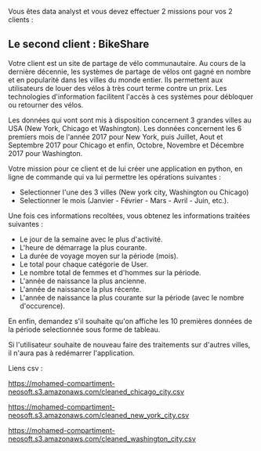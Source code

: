Vous êtes data analyst et vous devez effectuer 2 missions pour vos 2 clients : 

## Le second client : BikeShare

Votre client est un site de partage de vélo communautaire. Au cours de la dernière décennie, les systèmes de partage de vélos ont gagné en nombre et en popularité dans les villes du monde entier. Ils permettent aux utilisateurs de louer des vélos à très court terme contre un prix. Les technologies d'information facilitent l'accès à ces systèmes pour débloquer ou retourner des vélos.

Les données qui vont sont mis à disposition concernent 3 grandes villes au USA (New York, Chicago et Washington). Les données concernent les 6 premiers mois de l'année 2017 pour New York, puis Juillet, Aout et Septembre 2017 pour Chicago et enfin, Octobre, Novembre et Décembre 2017 pour Washington.

Votre mission pour ce client et de lui créer une application en python, en ligne de commande qui va lui permettre les opérations suivantes : 

- Selectionner l'une des 3 villes (New york city, Washington ou Chicago)
- Selectionner le mois (Janvier - Février - Mars - Avril - Juin, etc.).

Une fois ces informations recoltées, vous obtenez les informations traitées suivantes : 

 - Le jour de la semaine avec le plus d'activité.
 - L'heure de démarrage la plus courante.
 - La durée de voyage moyen sur la période (mois).
 - Le total pour chaque catégorie de User.
 - Le nombre total de femmes et d'hommes sur la période.
 - L'année de naissance la plus ancienne.
 - L'année de naissance la plus récente.
 - L'année de naissance la plus courante sur la période (avec le nombre d'occurence).

En enfin, demandez s'il souhaite qu'on affiche les 10 premières données de la période selectionnée sous forme de tableau.

Si l'utilisateur souhaite de nouveau faire des traitements sur d'autres villes, il n'aura pas à redémarrer l'application.

Liens csv : 

https://mohamed-compartiment-neosoft.s3.amazonaws.com/cleaned_chicago_city.csv 

https://mohamed-compartiment-neosoft.s3.amazonaws.com/cleaned_new_york_city.csv 

https://mohamed-compartiment-neosoft.s3.amazonaws.com/cleaned_washington_city.csv 